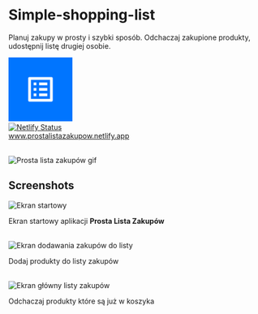 # Simple-shopping-list

Planuj zakupy w prosty i szybki sposób. Odchaczaj zakupione produkty, udostępnij listę drugiej osobie.
<br/>

<a href="https://prostalistazakupow.netlify.app/"><img src="icons/icon-1024x1024.png" alt="logo prostej listy zakupów" width="25%"></a>
<br/>
[![Netlify Status](https://api.netlify.com/api/v1/badges/0fa49765-5e35-450b-920b-e4d084585769/deploy-status)](https://app.netlify.com/sites/prostalistazakupow/deploys)
<br/>
<a href="https://prostalistazakupow.netlify.app/">www.prostalistazakupow.netlify.app</a>
<br/>
<br/>

<img src="https://github.com/user-attachments/assets/a53b422d-a815-4150-b082-f0d7bf2ae57d" alt="Prosta lista zakupów gif" height="800px"/>

## Screenshots

<img src="https://github.com/user-attachments/assets/ef9ec14c-90ac-4b68-a833-027cf311d4f7" alt="Ekran startowy" height="400px"/>
    <p>Ekran startowy aplikacji <b>Prosta Lista Zakupów</b></p>
    <br/>
    
<img src="https://github.com/user-attachments/assets/5704c08d-796e-4215-836e-e2fb011851c1" alt="Ekran dodawania zakupów do listy" height="400px"/>
    <p>Dodaj produkty do listy zakupów</p>
    <br/>
    
<img src="https://github.com/user-attachments/assets/45e4800a-9101-43dc-858d-38e4d68d5fcf" alt="Ekran główny listy zakupów" height="400px"/>
    <p>Odchaczaj produkty które są już w koszyka</p>
    <br/>




